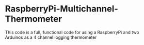 # RaspberryPi-Multichannel-Thermometer
This code is a full, functional code for using a RaspberryPi and two Arduinos as a 4 channel logging thermometer
